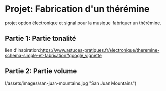 # Projet: Fabrication d'un thérémine
projet option électronique et signal pour la musique: fabriquer un thérémine.  

## Partie 1: Partie tonalité
lien d'inspiration:https://www.astuces-pratiques.fr/electronique/theremine-schema-simple-et-fabrication#google_vignette


## Partie 2: Partie volume
!/assets/images/san-juan-mountains.jpg "San Juan Mountains")
